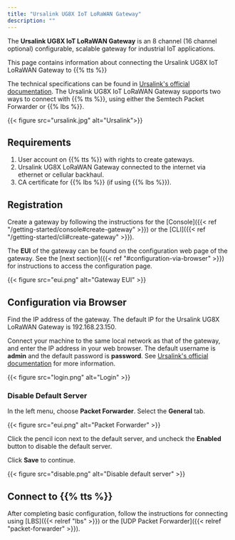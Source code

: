 ```yaml
---
title: "Ursalink UG8X IoT LoRaWAN Gateway"
description: ""
---
```


The **Ursalink UG8X IoT LoRaWAN Gateway** is an 8 channel (16 channel optional) configurable, scalable gateway for industrial IoT applications.

This page contains information about connecting the Ursalink UG8X IoT LoRaWAN Gateway to {{% tts %}}

<!--more-->

The technical specifications can be found in [Ursalink's official documentation](https://www.ursalink.com/en/ad-lorawan-gateway/). The Ursalink UG8X IoT LoRaWAN Gateway supports two ways to connect with {{% tts %}}, using either the Semtech Packet Forwarder or {{% lbs %}}.

{{< figure src="ursalink.jpg" alt="Ursalink">}}

## Requirements

1. User account on {{% tts %}} with rights to create gateways.
2. Ursalink UG8X LoRaWAN Gateway connected to the internet via ethernet or cellular backhaul.
3. CA certificate for {{% lbs %}} (if using {{% lbs %}}).

## Registration

Create a gateway by following the instructions for the [Console]({{< ref "/getting-started/console#create-gateway" >}}) or the [CLI]({{< ref "/getting-started/cli#create-gateway" >}}).

The **EUI** of the gateway can be found on the configuration web page of the gateway. See the [next section]({{< ref "#configuration-via-browser" >}}) for instructions to access the configuration page.

{{< figure src="eui.png" alt="Gateway EUI" >}}

## Configuration via Browser

Find the IP address of the gateway. The default IP for the Ursalink UG8X LoRaWAN Gateway is 192.168.23.150.

Connect your machine to the same local network as that of the gateway, and enter the IP address in your web browser. The default username is **admin** and the default password is **password**. See [Ursalink's official documentation](https://www.ursalink.com/en/ad-lorawan-gateway/) for more information.

{{< figure src="login.png" alt="Login" >}}

### Disable Default Server

In the left menu, choose **Packet Forwarder**. Select the **General** tab.

{{< figure src="eui.png" alt="Packet Forwarder" >}}

Click the pencil icon next to the default server, and uncheck the **Enabled** button to disable the default server.

Click **Save** to continue.

{{< figure src="disable.png" alt="Disable default server" >}}

## Connect to {{% tts %}}

After completing basic configuration, follow the instructions for connecting using [LBS]({{< relref "lbs" >}}) or the [UDP Packet Forwarder]({{< relref "packet-forwarder" >}}).
